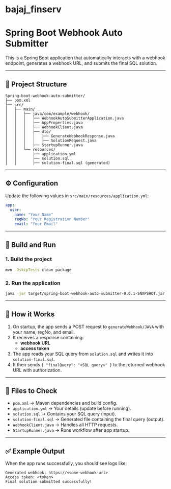 # bajaj_finserv
# Spring Boot Webhook Auto Submitter

This is a Spring Boot application that automatically interacts with a webhook endpoint, generates a webhook URL, and submits the final SQL solution.

---

## 📂 Project Structure

```
Spring-boot-webhook-auto-submitter/
├── pom.xml
├── src/
│   ├── main/
│   │   ├── java/com/example/webhook/
│   │   │   ├── WebhookAutoSubmitterApplication.java
│   │   │   ├── AppProperties.java
│   │   │   ├── WebhookClient.java
│   │   │   ├── dto/
│   │   │   │   ├── GenerateWebhookResponse.java
│   │   │   │   ├── SolutionRequest.java
│   │   │   ├── StartupRunner.java
│   │   └── resources/
│   │       ├── application.yml
│   │       ├── solution.sql
│   │       ├── solution-final.sql (generated)
```

---

## ⚙️ Configuration

Update the following values in `src/main/resources/application.yml`:

```yaml
app:
  user:
    name: "Your Name"
    regNo: "Your Registration Number"
    email: "Your Email"
```

---

## 🚀 Build and Run

### 1. Build the project
```bash
mvn -DskipTests clean package
```

### 2. Run the application
```bash
java -jar target/spring-boot-webhook-auto-submitter-0.0.1-SNAPSHOT.jar
```

---

## 📖 How it Works

1. On startup, the app sends a POST request to `generateWebhook/JAVA` with your name, regNo, and email.
2. It receives a response containing:
   - **webhook URL**
   - **access token**
3. The app reads your SQL query from `solution.sql` and writes it into `solution-final.sql`.
4. It then sends `{ "finalQuery": "<SQL query>" }` to the returned webhook URL with authorization.

---

## 📌 Files to Check

- `pom.xml` → Maven dependencies and build config.
- `application.yml` → Your details (update before running).
- `solution.sql` → Contains your SQL query (input).
- `solution-final.sql` → Generated file containing the final query (output).
- `WebhookClient.java` → Handles all HTTP requests.
- `StartupRunner.java` → Runs workflow after app startup.

---

## ✅ Example Output

When the app runs successfully, you should see logs like:

```
Generated webhook: https://<some-webhook-url>
Access token: <token>
Final solution submitted successfully!
```
